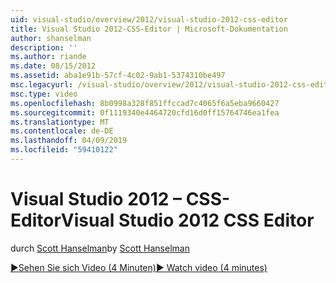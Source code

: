 ```yaml
---
uid: visual-studio/overview/2012/visual-studio-2012-css-editor
title: Visual Studio 2012-CSS-Editor | Microsoft-Dokumentation
author: shanselman
description: ''
ms.author: riande
ms.date: 08/15/2012
ms.assetid: aba1e91b-57cf-4c02-9ab1-5374310be497
msc.legacyurl: /visual-studio/overview/2012/visual-studio-2012-css-editor
msc.type: video
ms.openlocfilehash: 8b0998a328f851ffccad7c4065f6a5eba9660427
ms.sourcegitcommit: 0f1119340e4464720cfd16d0ff15764746ea1fea
ms.translationtype: MT
ms.contentlocale: de-DE
ms.lasthandoff: 04/09/2019
ms.locfileid: "59410122"
---
```

# <a name="visual-studio-2012-css-editor"></a><span data-ttu-id="f3cdc-102">Visual Studio 2012 – CSS-Editor</span><span class="sxs-lookup"><span data-stu-id="f3cdc-102">Visual Studio 2012 CSS Editor</span></span>

<span data-ttu-id="f3cdc-103">durch [Scott Hanselman](https://github.com/shanselman)</span><span class="sxs-lookup"><span data-stu-id="f3cdc-103">by [Scott Hanselman](https://github.com/shanselman)</span></span>

[<span data-ttu-id="f3cdc-104">&#9654;Sehen Sie sich Video (4 Minuten)</span><span class="sxs-lookup"><span data-stu-id="f3cdc-104">&#9654; Watch video (4 minutes)</span></span>](https://channel9.msdn.com/Blogs/ASP-NET-Site-Videos/visual-studio-2012-css-editor)
